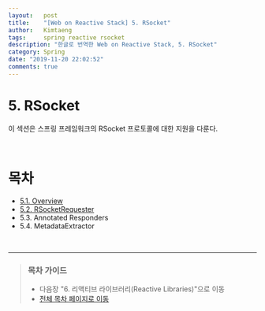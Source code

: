 ```yaml
---
layout:   post
title:    "[Web on Reactive Stack] 5. RSocket"
author:   Kimtaeng
tags: 	  spring reactive rsocket
description: "한글로 번역한 Web on Reactive Stack, 5. RSocket"
category: Spring
date: "2019-11-20 22:02:52"
comments: true
---
```


# 5. RSocket
이 섹션은 스프링 프레임워크의 RSocket 프로토콜에 대한 지원을 다룬다.

<br>

# 목차
- <a href="/post/rsocket-references-overview">5.1. Overview</a>
- <a href="/post/rsocket-references-rsocketrequester">5.2. RSocketRequester</a>
- 5.3. Annotated Responders
- 5.4. MetadataExtractor

<br>

---

> ### 목차 가이드
> - 다음장 "6. 리액티브 라이브러리(Reactive Libraries)"으로 이동
> - <a href="/post/web-on-reactive-stack">전체 목차 페이지로 이동</a>